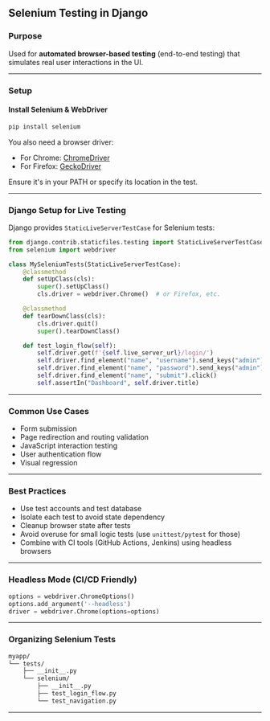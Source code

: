 ## Selenium Testing in Django 

### Purpose

Used for **automated browser-based testing** (end-to-end testing) that simulates real user interactions in the UI.

---

### Setup

#### Install Selenium & WebDriver

```bash
pip install selenium
```

You also need a browser driver:

* For Chrome: [ChromeDriver](https://sites.google.com/chromium.org/driver/)
* For Firefox: [GeckoDriver](https://github.com/mozilla/geckodriver)

Ensure it's in your PATH or specify its location in the test.

---

### Django Setup for Live Testing

Django provides `StaticLiveServerTestCase` for Selenium tests:

```python
from django.contrib.staticfiles.testing import StaticLiveServerTestCase
from selenium import webdriver

class MySeleniumTests(StaticLiveServerTestCase):
    @classmethod
    def setUpClass(cls):
        super().setUpClass()
        cls.driver = webdriver.Chrome()  # or Firefox, etc.

    @classmethod
    def tearDownClass(cls):
        cls.driver.quit()
        super().tearDownClass()

    def test_login_flow(self):
        self.driver.get(f'{self.live_server_url}/login/')
        self.driver.find_element("name", "username").send_keys("admin")
        self.driver.find_element("name", "password").send_keys("admin")
        self.driver.find_element("name", "submit").click()
        self.assertIn("Dashboard", self.driver.title)
```

---

### Common Use Cases

* Form submission
* Page redirection and routing validation
* JavaScript interaction testing
* User authentication flow
* Visual regression

---

### Best Practices

* Use test accounts and test database
* Isolate each test to avoid state dependency
* Cleanup browser state after tests
* Avoid overuse for small logic tests (use `unittest/pytest` for those)
* Combine with CI tools (GitHub Actions, Jenkins) using headless browsers

---

### Headless Mode (CI/CD Friendly)

```python
options = webdriver.ChromeOptions()
options.add_argument('--headless')
driver = webdriver.Chrome(options=options)
```

---

### Organizing Selenium Tests

```bash
myapp/
└── tests/
    ├── __init__.py
    └── selenium/
        ├── __init__.py
        ├── test_login_flow.py
        └── test_navigation.py
```

---
